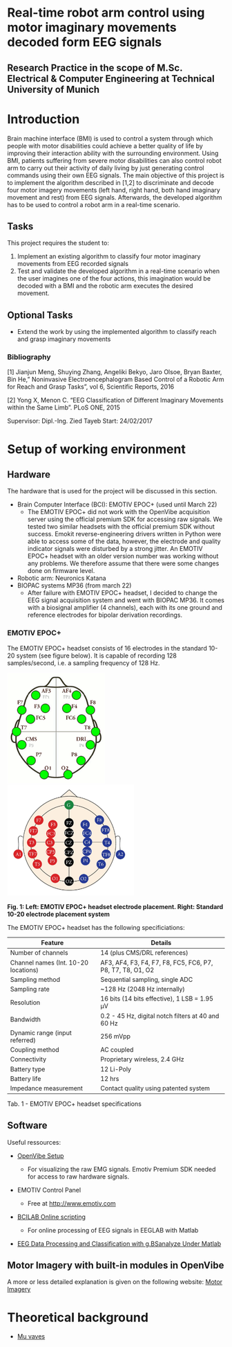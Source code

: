 # Real-time robot arm control using motor imaginary movements decoded form EEG signals

## Research Practice in the scope of M.Sc. Electrical & Computer Engineering at Technical University of Munich

# Introduction 

Brain machine interface (BMI) is used to control a system through which people with motor
disabilities could achieve a better quality of life by improving their interaction ability with the
surrounding environment. Using BMI, patients suffering from severe motor disabilities can also
control robot arm to carry out their activity of daily living by just generating control commands using
their own EEG signals.
The main objective of this project is to implement the algorithm described in [1,2] to discriminate and
decode four motor imagery movements (left hand, right hand, both hand imaginary movement and
rest) from EEG signals. Afterwards, the developed algorithm has to be used to control a robot arm in a
real-time scenario. 

## Tasks 
This project requires the student to:
1. Implement an existing algorithm to classify four motor imaginary movements from EEG
recorded signals 
2. Test and validate the developed algorithm in a real-time scenario when the user imagines one
of the four actions, this imagination would be decoded with a BMI and the robotic arm
executes the desired movement.

## Optional Tasks
* Extend the work by using the implemented algorithm to classify reach and grasp imaginary
movements 


### Bibliography
[1] Jianjun Meng, Shuying Zhang, Angeliki Bekyo, Jaro Olsoe, Bryan Baxter, Bin He,” Noninvasive
Electroencephalogram Based Control of a Robotic Arm for Reach and Grasp Tasks”, vol 6, Scientific
Reports, 2016

[2] Yong X, Menon C. “EEG Classification of Different Imaginary Movements within the Same
Limb”. PLoS ONE, 2015

Supervisor:	Dipl.-Ing. Zied Tayeb
Start:		24/02/2017

# Setup of working environment
## Hardware 
The hardware that is used for the project will be discussed in this section. 

* Brain Computer Interface (BCI): EMOTIV EPOC+ (used until March 22)
	* The EMOTIV EPOC+ did not work with the OpenVibe acquisition server using the official premium SDK for accessing raw signals. We tested two similar headsets with the official premium SDK without success. Emokit reverse-engineering drivers written in Python were able to access some of the data, however, the electrode and quality indicator signals were disturbed by a strong jitter. An EMOTIV EPOC+ headset with an older version number was working without any problems. We therefore assume that there were some changes done on firmware level. 
* Robotic arm: Neuronics Katana
* BIOPAC systems MP36 (from march 22)
	* After failure with EMOTIV EPOC+ headset, I decided to change the EEG signal acquisition system and went with BIOPAC MP36. It comes with a biosignal amplifier (4 channels), each with its one ground and reference electrodes for bipolar derivation recordings. 

### EMOTIV EPOC+
The EMOTIV EPOC+ headset consists of 16 electrodes in the standard 10-20 system (see figure below). It is capable of recording 128 samples/second, i.e. a sampling frequency of 128 Hz. 

<img src="/Documents/BCI-project/10-20-emotiv.gif" height="256">
<img src="/Documents/BCI-project/10-20.jpg" height="256">

__Fig. 1: Left: EMOTIV EPOC+ headset electrode placement. Right: Standard 10-20 electrode placement system__

The EMOTIV EPOC+ headset has the following specificiations:

| Feature	                       | Details		                                    |
|--------------------------------------|------------------------------------------------------------|
| Number of channels 		       | 14 (plus CMS/DRL references) 				    |
| Channel names (Int. 10-20 locations) | AF3, AF4, F3, F4, F7, F8, FC5, FC6, P7, P8, T7, T8, O1, O2 |
| Sampling method                      | Sequential sampling, single ADC                            |
| Sampling rate                        | ~128 Hz (2048 Hz internally)                               |
| Resolution                           | 16 bits (14 bits effective), 1 LSB = 1.95 µV               |
| Bandwidth                            | 0.2 - 45 Hz, digital notch filters at 40 and 60 Hz         |
| Dynamic range (input referred)       | 256 mVpp                                                   |
| Coupling method                      | AC coupled                                                 |
| Connectivity                         | Proprietary wireless, 2.4 GHz                              |
| Battery type                         | 12 Li-Poly                                                 |
| Battery life                         | 12 hrs                                                     |
| Impedance measurement                | Contact quality using patented system                      |

Tab. 1 - EMOTIV EPOC+ headset specifications





## Software 
Useful ressources:
* [OpenVibe Setup](http://openvibe.inria.fr/how-to-connect-emotiv-epoc-with-openvibe/)
	* For visualizing the raw EMG signals. Emotiv Premium SDK needed for access to raw hardware signals. 
* EMOTIV Control Panel
	* Free at http://www.emotiv.com

* [BCILAB Online scripting](https://sccn.ucsd.edu/wiki/BCILAB#Online_scripting)
	* For online processing of EEG signals in EEGLAB with Matlab
* [EEG Data Processing and Classification with g.BSanalyze Under Matlab](https://de.mathworks.com/company/newsletters/articles/eeg-data-processing-and-classification-with-gbsanalyze-under-matlab.html)
	
## Motor Imagery with built-in modules in OpenVibe
A more or less detailed explanation is given on the following website: [Motor Imagery](http://blog.jfrey.info/2015/03/03/openbci-motor-imagery/)

# Theoretical background
* [Mu vaves](https://en.wikipedia.org/wiki/Mu_wave)




